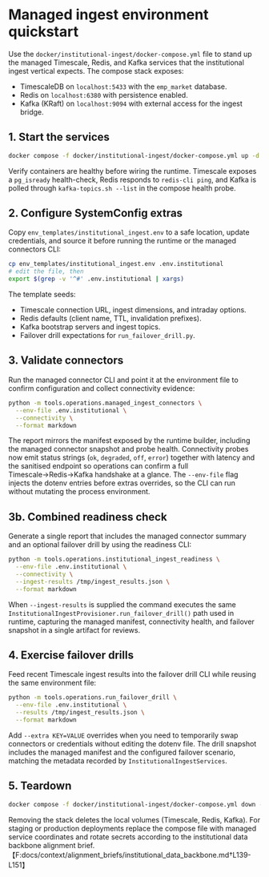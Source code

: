# Managed ingest environment quickstart

Use the `docker/institutional-ingest/docker-compose.yml` file to stand up the
managed Timescale, Redis, and Kafka services that the institutional ingest
vertical expects.  The compose stack exposes:

- TimescaleDB on `localhost:5433` with the `emp_market` database.
- Redis on `localhost:6380` with persistence enabled.
- Kafka (KRaft) on `localhost:9094` with external access for the ingest bridge.

## 1. Start the services

```bash
docker compose -f docker/institutional-ingest/docker-compose.yml up -d
```

Verify containers are healthy before wiring the runtime.  Timescale exposes a
`pg_isready` health-check, Redis responds to `redis-cli ping`, and Kafka is
polled through `kafka-topics.sh --list` in the compose health probe.

## 2. Configure SystemConfig extras

Copy `env_templates/institutional_ingest.env` to a safe location, update
credentials, and source it before running the runtime or the managed connectors
CLI:

```bash
cp env_templates/institutional_ingest.env .env.institutional
# edit the file, then
export $(grep -v '^#' .env.institutional | xargs)
```

The template seeds:

- Timescale connection URL, ingest dimensions, and intraday options.
- Redis defaults (client name, TTL, invalidation prefixes).
- Kafka bootstrap servers and ingest topics.
- Failover drill expectations for `run_failover_drill.py`.

## 3. Validate connectors

Run the managed connector CLI and point it at the environment file to confirm
configuration and collect connectivity evidence:

```bash
python -m tools.operations.managed_ingest_connectors \
  --env-file .env.institutional \
  --connectivity \
  --format markdown
```

The report mirrors the manifest exposed by the runtime builder, including the
managed connector snapshot and probe health.  Connectivity probes now emit
status strings (`ok`, `degraded`, `off`, `error`) together with latency and the
sanitised endpoint so operations can confirm a full Timescale→Redis→Kafka
handshake at a glance.  The `--env-file` flag injects the dotenv entries before
extras overrides, so the CLI can run without mutating the process environment.

## 3b. Combined readiness check

Generate a single report that includes the managed connector summary and an
optional failover drill by using the readiness CLI:

```bash
python -m tools.operations.institutional_ingest_readiness \
  --env-file .env.institutional \
  --connectivity \
  --ingest-results /tmp/ingest_results.json \
  --format markdown
```

When `--ingest-results` is supplied the command executes the same
`InstitutionalIngestProvisioner.run_failover_drill()` path used in runtime,
capturing the managed manifest, connectivity health, and failover snapshot in a
single artifact for reviews.

## 4. Exercise failover drills

Feed recent Timescale ingest results into the failover drill CLI while reusing
the same environment file:

```bash
python -m tools.operations.run_failover_drill \
  --env-file .env.institutional \
  --results /tmp/ingest_results.json \
  --format markdown
```

Add `--extra KEY=VALUE` overrides when you need to temporarily swap connectors
or credentials without editing the dotenv file. The drill snapshot includes the
managed manifest and the configured failover scenario, matching the metadata
recorded by `InstitutionalIngestServices`.

## 5. Teardown

```bash
docker compose -f docker/institutional-ingest/docker-compose.yml down -v
```

Removing the stack deletes the local volumes (Timescale, Redis, Kafka).  For
staging or production deployments replace the compose file with managed service
coordinates and rotate secrets according to the institutional data backbone
alignment brief.【F:docs/context/alignment_briefs/institutional_data_backbone.md†L139-L151】
